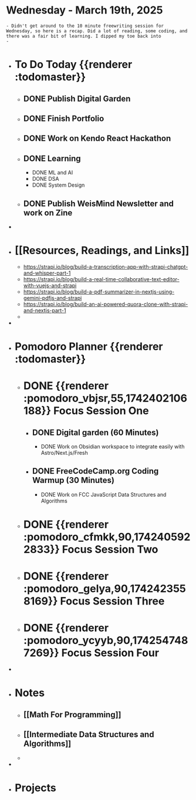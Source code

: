 # Wednesday - March 19th, 2025
	- Didn't get around to the 10 minute freewriting session for Wednesday, so here is a recap. Did a lot of reading, some coding, and there was a fair bit of learning. I dipped my toe back into
	-
- # To Do Today {{renderer :todomaster}}
	- ## DONE Publish Digital Garden
	- ## DONE Finish Portfolio
	- ## DONE Work on Kendo React Hackathon
	- ## DONE Learning
		- DONE ML and AI
		- DONE DSA
		- DONE System Design
	- ## DONE Publish WeisMind Newsletter and work on Zine
-
- # [[Resources, Readings, and Links]]
	- https://strapi.io/blog/build-a-transcription-app-with-strapi-chatgpt-and-whisper-part-1
	- https://strapi.io/blog/build-a-real-time-collaborative-text-editor-with-vuejs-and-strapi
	- https://strapi.io/blog/build-a-pdf-summarizer-in-nextjs-using-gemini-pdfjs-and-strapi
	- https://strapi.io/blog/build-an-ai-powered-quora-clone-with-strapi-and-nextjs-part-1
	-
-
- # Pomodoro Planner {{renderer :todomaster}}
	- # DONE {{renderer :pomodoro_vbjsr,55,1742402106188}} Focus Session One
		- ## DONE Digital garden (60 Minutes)
			- DONE Work on Obsidian workspace to integrate easily with Astro/Next.js/Fresh
		- ## DONE FreeCodeCamp.org Coding Warmup (30 Minutes)
			- DONE Work on FCC JavaScript Data Structures and Algorithms
	- # DONE {{renderer :pomodoro_cfmkk,90,1742405922833}} Focus Session Two
	- # DONE {{renderer :pomodoro_gelya,90,1742423558169}} Focus Session Three
	- # DONE {{renderer :pomodoro_ycyyb,90,1742547487269}} Focus Session Four
-
- # Notes
	- ## [[Math For Programming]]
	- ## [[Intermediate Data Structures and Algorithms]]
	-
-
- # Projects